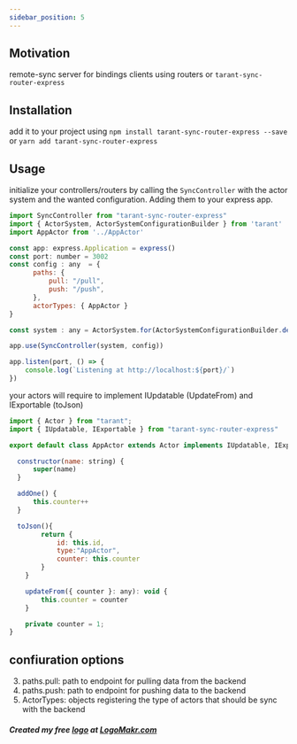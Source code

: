 ```yaml
---
sidebar_position: 5
---
```

## Motivation

remote-sync server for bindings clients using routers or `tarant-sync-router-express`


## Installation

add it to your project using `npm install tarant-sync-router-express --save` or `yarn add tarant-sync-router-express`

## Usage

initialize your controllers/routers by calling the `SyncController` with the actor system and the wanted configuration. Adding them to your express app.

```js
import SyncController from "tarant-sync-router-express"
import { ActorSystem, ActorSystemConfigurationBuilder } from 'tarant'
import AppActor from '../AppActor'

const app: express.Application = express()
const port: number = 3002
const config : any  = {
      paths: {
          pull: "/pull", 
          push: "/push", 
      },
      actorTypes: { AppActor }
}

const system : any = ActorSystem.for(ActorSystemConfigurationBuilder.define().done())  

app.use(SyncController(system, config))

app.listen(port, () => {
    console.log(`Listening at http://localhost:${port}/`)
})
```

your actors will require to implement IUpdatable (UpdateFrom) and IExportable (toJson)

```js
import { Actor } from "tarant";
import { IUpdatable, IExportable } from "tarant-sync-router-express"

export default class AppActor extends Actor implements IUpdatable, IExportable {

  constructor(name: string) {
      super(name)
  }

  addOne() {
      this.counter++
  }

  toJson(){
        return {
            id: this.id,
            type:"AppActor",
            counter: this.counter
        }
    }

    updateFrom({ counter }: any): void {
        this.counter = counter
    }

    private counter = 1; 
}

```
## confiuration options

3. paths.pull: path to endpoint for pulling data from the backend
3. paths.push: path to endpoint for pushing data to the backend
4. ActorTypes: objects registering the type of actors that should be sync with the backend 

##### Created my free [logo](https://logomakr.com/0ZeODI) at <a href="http://logomakr.com" title="Logo Makr">LogoMakr.com</a> 